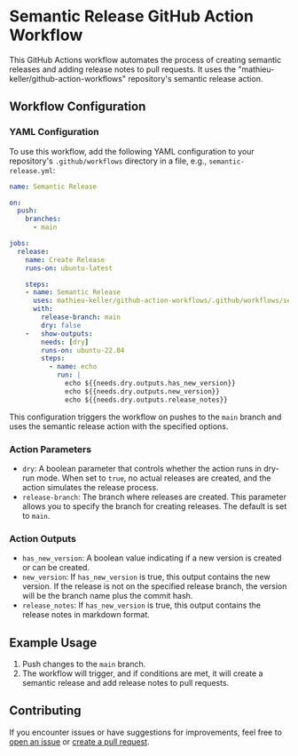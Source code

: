 # Semantic Release GitHub Action Workflow

This GitHub Actions workflow automates the process of creating semantic releases and adding release notes to pull requests. It uses the "mathieu-keller/github-action-workflows" repository's semantic release action.

## Workflow Configuration

### YAML Configuration

To use this workflow, add the following YAML configuration to your repository's `.github/workflows` directory in a file, e.g., `semantic-release.yml`:

```yaml
name: Semantic Release

on:
  push:
    branches:
      - main

jobs:
  release:
    name: Create Release
    runs-on: ubuntu-latest

    steps:
    - name: Semantic Release
      uses: mathieu-keller/github-action-workflows/.github/workflows/semantic-release.yaml@main
      with:
        release-branch: main
        dry: false
    -   show-outputs:
        needs: [dry]
        runs-on: ubuntu-22.04
        steps:
          - name: echo
            run: |
              echo ${{needs.dry.outputs.has_new_version}}
              echo ${{needs.dry.outputs.new_version}}
              echo ${{needs.dry.outputs.release_notes}}
```

This configuration triggers the workflow on pushes to the `main` branch and uses the semantic release action with the specified options.

### Action Parameters

- `dry`: A boolean parameter that controls whether the action runs in dry-run mode. When set to `true`, no actual releases are created, and the action simulates the release process.
- `release-branch`: The branch where releases are created. This parameter allows you to specify the branch for creating releases. The default is set to `main`.

### Action Outputs

- `has_new_version`: A boolean value indicating if a new version is created or can be created.
- `new_version`: If `has_new_version` is true, this output contains the new version. If the release is not on the specified release branch, the version will be the branch name plus the commit hash.
- `release_notes`: If `has_new_version` is true, this output contains the release notes in markdown format.

## Example Usage

1. Push changes to the `main` branch.
2. The workflow will trigger, and if conditions are met, it will create a semantic release and add release notes to pull requests.

## Contributing

If you encounter issues or have suggestions for improvements, feel free to [open an issue](https://github.com/mathieu-keller/github-action-workflows/issues) or [create a pull request](https://github.com/mathieu-keller/github-action-workflows/pulls).
